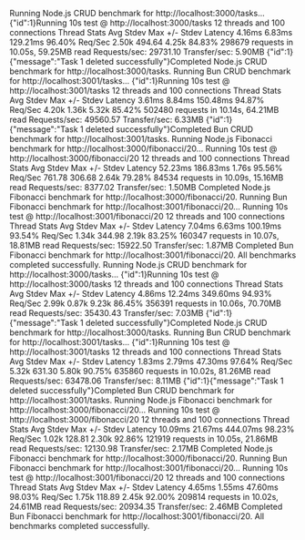 Running Node.js CRUD benchmark for http://localhost:3000/tasks...
{"id":1}Running 10s test @ http://localhost:3000/tasks
  12 threads and 100 connections
  Thread Stats   Avg      Stdev     Max   +/- Stdev
    Latency     4.16ms    6.83ms 129.21ms   96.40%
    Req/Sec     2.50k   494.64     4.25k    84.83%
  298679 requests in 10.05s, 59.25MB read
Requests/sec:  29731.10
Transfer/sec:      5.90MB
{"id":1}{"message":"Task 1 deleted successfully"}Completed Node.js CRUD benchmark for http://localhost:3000/tasks.
Running Bun CRUD benchmark for http://localhost:3001/tasks...
{"id":1}Running 10s test @ http://localhost:3001/tasks
  12 threads and 100 connections
  Thread Stats   Avg      Stdev     Max   +/- Stdev
    Latency     3.61ms    8.84ms 150.48ms   94.87%
    Req/Sec     4.20k     1.36k    5.32k    85.42%
  502480 requests in 10.14s, 64.21MB read
Requests/sec:  49560.57
Transfer/sec:      6.33MB
{"id":1}{"message":"Task 1 deleted successfully"}Completed Bun CRUD benchmark for http://localhost:3001/tasks.
Running Node.js Fibonacci benchmark for http://localhost:3000/fibonacci/20...
Running 10s test @ http://localhost:3000/fibonacci/20
  12 threads and 100 connections
  Thread Stats   Avg      Stdev     Max   +/- Stdev
    Latency    52.23ms  186.83ms   1.76s    95.56%
    Req/Sec   761.78    306.68     2.64k    79.28%
  84534 requests in 10.09s, 15.16MB read
Requests/sec:   8377.02
Transfer/sec:      1.50MB
Completed Node.js Fibonacci benchmark for http://localhost:3000/fibonacci/20.
Running Bun Fibonacci benchmark for http://localhost:3001/fibonacci/20...
Running 10s test @ http://localhost:3001/fibonacci/20
  12 threads and 100 connections
  Thread Stats   Avg      Stdev     Max   +/- Stdev
    Latency     7.04ms    6.63ms 100.19ms   93.54%
    Req/Sec     1.34k   344.98     2.19k    83.25%
  160347 requests in 10.07s, 18.81MB read
Requests/sec:  15922.50
Transfer/sec:      1.87MB
Completed Bun Fibonacci benchmark for http://localhost:3001/fibonacci/20.
All benchmarks completed successfully.
Running Node.js CRUD benchmark for http://localhost:3000/tasks...
{"id":1}Running 10s test @ http://localhost:3000/tasks
  12 threads and 100 connections
  Thread Stats   Avg      Stdev     Max   +/- Stdev
    Latency     4.86ms   12.24ms 349.60ms   94.93%
    Req/Sec     2.99k     0.87k    9.23k    86.45%
  356391 requests in 10.06s, 70.70MB read
Requests/sec:  35430.43
Transfer/sec:      7.03MB
{"id":1}{"message":"Task 1 deleted successfully"}Completed Node.js CRUD benchmark for http://localhost:3000/tasks.
Running Bun CRUD benchmark for http://localhost:3001/tasks...
{"id":1}Running 10s test @ http://localhost:3001/tasks
  12 threads and 100 connections
  Thread Stats   Avg      Stdev     Max   +/- Stdev
    Latency     1.83ms    2.79ms  47.30ms   97.64%
    Req/Sec     5.32k   631.30     5.80k    90.75%
  635860 requests in 10.02s, 81.26MB read
Requests/sec:  63478.06
Transfer/sec:      8.11MB
{"id":1}{"message":"Task 1 deleted successfully"}Completed Bun CRUD benchmark for http://localhost:3001/tasks.
Running Node.js Fibonacci benchmark for http://localhost:3000/fibonacci/20...
Running 10s test @ http://localhost:3000/fibonacci/20
  12 threads and 100 connections
  Thread Stats   Avg      Stdev     Max   +/- Stdev
    Latency    10.09ms   21.67ms 444.07ms   98.23%
    Req/Sec     1.02k   128.81     2.30k    92.86%
  121919 requests in 10.05s, 21.86MB read
Requests/sec:  12130.98
Transfer/sec:      2.17MB
Completed Node.js Fibonacci benchmark for http://localhost:3000/fibonacci/20.
Running Bun Fibonacci benchmark for http://localhost:3001/fibonacci/20...
Running 10s test @ http://localhost:3001/fibonacci/20
  12 threads and 100 connections
  Thread Stats   Avg      Stdev     Max   +/- Stdev
    Latency     4.65ms    1.55ms  47.60ms   98.03%
    Req/Sec     1.75k   118.89     2.45k    92.00%
  209814 requests in 10.02s, 24.61MB read
Requests/sec:  20934.35
Transfer/sec:      2.46MB
Completed Bun Fibonacci benchmark for http://localhost:3001/fibonacci/20.
All benchmarks completed successfully.
